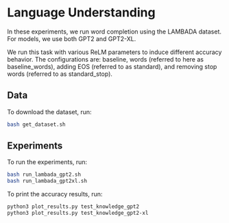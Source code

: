 # Language Understanding
In these experiments, we run word completion using the LAMBADA dataset.
For models, we use both GPT2 and GPT2-XL.

We run this task with various ReLM parameters to induce different accuracy behavior.
The configurations are:
baseline,
words (referred to here as baseline\_words),
adding EOS (referred to as standard),
and
removing stop words (referred to as standard\_stop).

## Data
To download the dataset, run:

```bash
bash get_dataset.sh
```

## Experiments
To run the experiments, run:
```bash
bash run_lambada_gpt2.sh 
bash run_lambada_gpt2xl.sh 
```

To print the accuracy results, run:

```bash
python3 plot_results.py test_knowledge_gpt2
python3 plot_results.py test_knowledge_gpt2-xl
```
